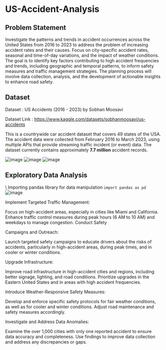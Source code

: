 # US-Accident-Analysis
## Problem Statement
Investigate the patterns and trends in accident occurrences across the United States from 2016 to 2023 to address the problem of increasing accident rates and their causes. Focus on city-specific accident rates, seasonal and time-of-day variations, and the impact of weather conditions. The goal is to identify key factors contributing to high accident frequencies and trends, including geographic and temporal patterns, to inform safety measures and traffic management strategies. The planning process will involve data collection, analysis, and the development of actionable insights to enhance road safety.

## Dataset
Dataset : US Accidents (2016 - 2023) by Sobhan Moosavi

Dataset Link : https://www.kaggle.com/datasets/sobhanmoosavi/us-accidents

This is a countrywide car accident dataset that covers 49 states of the USA. The accident data were collected from February 2016 to March 2023, using multiple APIs that provide streaming traffic incident (or event) data. The dataset currently contains approximately **7.7 million** accident records.

![image](https://github.com/user-attachments/assets/55bcb98c-935d-44f5-b9d9-8a03a93fbce7)
![image](https://github.com/user-attachments/assets/22d8ebbc-54de-468a-b907-856155d1405c)
![image](https://github.com/user-attachments/assets/5008c8bc-44e7-468e-a477-e629bd2b011c)

## Exploratory Data Analysis

\\ Importing pandas library for data manipulation
`import pandas as pd`
![image](https://github.com/user-attachments/assets/170886cb-e451-4415-a2d5-422ec860a283)






Implement Targeted Traffic Management:

Focus on high-accident areas, especially in cities like Miami and California. Enhance traffic control measures during peak hours (6 AM to 10 AM) and weekdays to manage congestion.
Conduct Safety

Campaigns and Outreach:

Launch targeted safety campaigns to educate drivers about the risks of accidents, particularly in high-accident areas, during peak times, and in cooler or winter conditions.

Upgrade Infrastructure:

Improve road infrastructure in high-accident cities and regions, including better signage, lighting, and road conditions. Prioritize upgrades in the Eastern United States and in areas with high accident frequencies.

Introduce Weather-Responsive Safety Measures:

Develop and enforce specific safety protocols for fair weather conditions, as well as for cooler and winter conditions. Adjust road maintenance and safety measures accordingly.

Investigate and Address Data Anomalies:

Examine the over 1,000 cities with only one reported accident to ensure data accuracy and completeness. Use findings to improve data collection and address any discrepancies or gaps.
